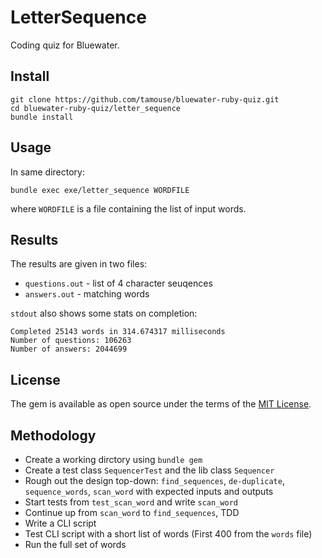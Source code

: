 # LetterSequence

Coding quiz for Bluewater.

## Install

    git clone https://github.com/tamouse/bluewater-ruby-quiz.git
    cd bluewater-ruby-quiz/letter_sequence
    bundle install

## Usage

In same directory:

    bundle exec exe/letter_sequence WORDFILE

where `WORDFILE` is a file containing the list of input words.

## Results

The results are given in two files:

* `questions.out` - list of 4 character seuqences
* `answers.out` - matching words

`stdout` also shows some stats on completion:


    Completed 25143 words in 314.674317 milliseconds
    Number of questions: 106263
    Number of answers: 2044699

## License

The gem is available as open source under the terms of the [MIT License](http://opensource.org/licenses/MIT).


## Methodology

* Create a working dirctory using `bundle gem`
* Create a test class `SequencerTest` and the lib class `Sequencer`
* Rough out the design top-down: `find_sequences`, `de-duplicate`, `sequence_words`, `scan_word` with expected inputs and outputs
* Start tests from `test_scan_word` and write `scan_word`
* Continue up from `scan_word` to `find_sequences`, TDD
* Write a CLI script
* Test CLI script with a short list of words (First 400 from the `words` file)
* Run the full set of words
